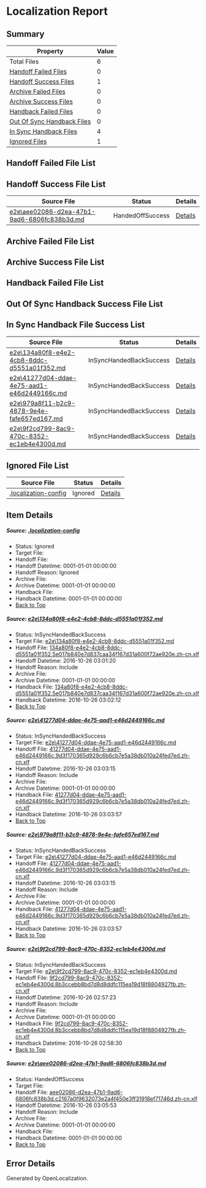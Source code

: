 # <a name='report-top'></a> Localization Report

## Summary
 Property | Value 
 -------- | ----- 
 Total Files | 6
[ Handoff Failed Files ](#handoff-failed-list)| 0
[ Handoff Success Files ](#handoff-success-list)| 1
[ Archive Failed Files ](#archive-failed-list)| 0
[ Archive Success Files ](#archive-success-list)| 0
[ Handback Failed Files ](#handback-failed-list)| 0
[ Out Of Sync Handback Files ](#outofsync-handback-success-list)| 0
[ In Sync Handback Files ](#insync-handback-success-list)| 4
[ Ignored Files ](#ignored-list)| 1

## <a name='handoff-failed-list'></a> Handoff Failed File List

## <a name='handoff-success-list'></a> Handoff Success File List
 Source File | Status | Details 
 ----------- | ------ | ------- 
 [e2e\aee02086-d2ea-47b1-9ad6-6806fc838b3d.md](https://github.com/OpenLocalizationTestOrg/ol-test0/blob/ecd8dc010729ffd052d3832d0613d7bf3e16874c/e2e/aee02086-d2ea-47b1-9ad6-6806fc838b3d.md) | HandedOffSuccess | [Details](#6733e373d0cf1c0ef4159e5a950caefaedb8f10f5)

## <a name='archive-failed-list'></a> Archive Failed File List

## <a name='archive-success-list'></a> Archive Success File List

## <a name='handback-failed-list'></a> Handback Failed File List

## <a name='outofsync-handback-success-list'></a> Out Of Sync Handback Success File List

## <a name='insync-handback-success-list'></a> In Sync Handback File Success List
 Source File | Status | Details 
 ----------- | ------ | ------- 
 [e2e\134a80f8-e4e2-4cb8-8ddc-d5551a01f352.md](https://github.com/OpenLocalizationTestOrg/ol-test0/blob/0594bf32ddb0b1873a330694902973153888459a/e2e/134a80f8-e4e2-4cb8-8ddc-d5551a01f352.md) | InSyncHandedBackSuccess | [Details](#b2f987ea81383ac3eca6194006b6c73b8ad7c9b71)
 [e2e\41277d04-ddae-4e75-aad1-e46d2449166c.md](https://github.com/OpenLocalizationTestOrg/ol-test0/blob/898665820c0a2731d59b13b9dcd96239e484fb27/e2e/41277d04-ddae-4e75-aad1-e46d2449166c.md) | InSyncHandedBackSuccess | [Details](#fdd18aee7fcc1b7b939810059f1f09f94859b3642)
 [e2e\979a8f11-b2c9-4878-9e4e-fafe657ed167.md](https://github.com/OpenLocalizationTestOrg/ol-test0/blob/ecd8dc010729ffd052d3832d0613d7bf3e16874c/e2e/979a8f11-b2c9-4878-9e4e-fafe657ed167.md) | InSyncHandedBackSuccess | [Details](#fdd18aee7fcc1b7b939810059f1f09f94859b3643)
 [e2e\9f2cd799-8ac9-470c-8352-ec1eb4e4300d.md](https://github.com/OpenLocalizationTestOrg/ol-test0/blob/7f10f9678cbc4b21a3c1dfeb0bffeff95e322e0b/e2e/9f2cd799-8ac9-470c-8352-ec1eb4e4300d.md) | InSyncHandedBackSuccess | [Details](#7cd8d919c7cd664d05b5fda1dc8d335ebf4d9bcc4)

## <a name='ignored-list'></a> Ignored File List
 Source File | Status | Details 
 ----------- | ------ | ------- 
 [.localization-config](https://github.com/OpenLocalizationTestOrg/ol-test0/blob/ecd8dc010729ffd052d3832d0613d7bf3e16874c/.localization-config) | Ignored | [Details](#c268a05ecaa7ec85942ed632c29928ee5bd6da8d0)

## Item Details
##### <a name='c268a05ecaa7ec85942ed632c29928ee5bd6da8d0'></a> Source: [.localization-config](https://github.com/OpenLocalizationTestOrg/ol-test0/blob/ecd8dc010729ffd052d3832d0613d7bf3e16874c/.localization-config)
* Status: Ignored
* Target File: 
* Handoff File: 
* Handoff Datetime: 0001-01-01 00:00:00
* Handoff Reason: Ignored
* Archive File: 
* Archive Datetime: 0001-01-01 00:00:00
* Handback File: 
* Handback Datetime: 0001-01-01 00:00:00
* [Back to Top](#report-top)

##### <a name='b2f987ea81383ac3eca6194006b6c73b8ad7c9b71'></a> Source: [e2e\134a80f8-e4e2-4cb8-8ddc-d5551a01f352.md](https://github.com/OpenLocalizationTestOrg/ol-test0/blob/0594bf32ddb0b1873a330694902973153888459a/e2e/134a80f8-e4e2-4cb8-8ddc-d5551a01f352.md)
* Status: InSyncHandedBackSuccess
* Target File: [e2e\134a80f8-e4e2-4cb8-8ddc-d5551a01f352.md](https://github.com/OpenLocalizationTestOrg/ol-test0-zhcn/blob/c6ef8cc1d2a97feb6e140ffde3191d96b106fc83/e2e/134a80f8-e4e2-4cb8-8ddc-d5551a01f352.md)
* Handoff File: [134a80f8-e4e2-4cb8-8ddc-d5551a01f352.5e017b840e7d837caa34f167d31a600f72ae920e.zh-cn.xlf](https://github.com/OpenLocalizationTestOrg/ol-test0-handoff/blob/749588d0a07e7648c3849985f3d0c55c03ca0028/ol-handoff/OpenLocalizationTestOrg/ol-test0-zhcn/shujia/ht/134a80f8-e4e2-4cb8-8ddc-d5551a01f352.5e017b840e7d837caa34f167d31a600f72ae920e.zh-cn.xlf)
* Handoff Datetime: 2016-10-26 03:01:20
* Handoff Reason: Include
* Archive File: 
* Archive Datetime: 0001-01-01 00:00:00
* Handback File: [134a80f8-e4e2-4cb8-8ddc-d5551a01f352.5e017b840e7d837caa34f167d31a600f72ae920e.zh-cn.xlf](https://github.com/OpenLocalizationTestOrg/ol-test0-handback/blob/022a7bc0e85e3a8d66c3293e7b72b72755d32f4a/ol-handback/OpenLocalizationTestOrg/ol-test0-zhcn/shujia/ht/134a80f8-e4e2-4cb8-8ddc-d5551a01f352.5e017b840e7d837caa34f167d31a600f72ae920e.zh-cn.xlf)
* Handback Datetime: 2016-10-26 03:02:12
* [Back to Top](#report-top)

##### <a name='fdd18aee7fcc1b7b939810059f1f09f94859b3642'></a> Source: [e2e\41277d04-ddae-4e75-aad1-e46d2449166c.md](https://github.com/OpenLocalizationTestOrg/ol-test0/blob/898665820c0a2731d59b13b9dcd96239e484fb27/e2e/41277d04-ddae-4e75-aad1-e46d2449166c.md)
* Status: InSyncHandedBackSuccess
* Target File: [e2e\41277d04-ddae-4e75-aad1-e46d2449166c.md](https://github.com/OpenLocalizationTestOrg/ol-test0-zhcn/blob/fd3b2a2e1f33de95e3d29f8455e9f83bfa992257/e2e/41277d04-ddae-4e75-aad1-e46d2449166c.md)
* Handoff File: [41277d04-ddae-4e75-aad1-e46d2449166c.9d3f170365d929c6b6cb7e5a38db010a24fed7ed.zh-cn.xlf](https://github.com/OpenLocalizationTestOrg/ol-test0-handoff/blob/b7e657914a849bb9e755f4183ca7275cc0374543/ol-handoff/OpenLocalizationTestOrg/ol-test0-zhcn/shujia/ht/41277d04-ddae-4e75-aad1-e46d2449166c.9d3f170365d929c6b6cb7e5a38db010a24fed7ed.zh-cn.xlf)
* Handoff Datetime: 2016-10-26 03:03:15
* Handoff Reason: Include
* Archive File: 
* Archive Datetime: 0001-01-01 00:00:00
* Handback File: [41277d04-ddae-4e75-aad1-e46d2449166c.9d3f170365d929c6b6cb7e5a38db010a24fed7ed.zh-cn.xlf](https://github.com/OpenLocalizationTestOrg/ol-test0-handback/blob/59139ef062bd6db04e19d5c1b841e76ca8046dec/ol-handback/OpenLocalizationTestOrg/ol-test0-zhcn/shujia/ht/41277d04-ddae-4e75-aad1-e46d2449166c.9d3f170365d929c6b6cb7e5a38db010a24fed7ed.zh-cn.xlf)
* Handback Datetime: 2016-10-26 03:03:57
* [Back to Top](#report-top)

##### <a name='fdd18aee7fcc1b7b939810059f1f09f94859b3643'></a> Source: [e2e\979a8f11-b2c9-4878-9e4e-fafe657ed167.md](https://github.com/OpenLocalizationTestOrg/ol-test0/blob/ecd8dc010729ffd052d3832d0613d7bf3e16874c/e2e/979a8f11-b2c9-4878-9e4e-fafe657ed167.md)
* Status: InSyncHandedBackSuccess
* Target File: [e2e\41277d04-ddae-4e75-aad1-e46d2449166c.md](https://github.com/OpenLocalizationTestOrg/ol-test0-zhcn/blob/fd3b2a2e1f33de95e3d29f8455e9f83bfa992257/e2e/41277d04-ddae-4e75-aad1-e46d2449166c.md)
* Handoff File: [41277d04-ddae-4e75-aad1-e46d2449166c.9d3f170365d929c6b6cb7e5a38db010a24fed7ed.zh-cn.xlf](https://github.com/OpenLocalizationTestOrg/ol-test0-handoff/blob/b7e657914a849bb9e755f4183ca7275cc0374543/ol-handoff/OpenLocalizationTestOrg/ol-test0-zhcn/shujia/ht/41277d04-ddae-4e75-aad1-e46d2449166c.9d3f170365d929c6b6cb7e5a38db010a24fed7ed.zh-cn.xlf)
* Handoff Datetime: 2016-10-26 03:03:15
* Handoff Reason: Include
* Archive File: 
* Archive Datetime: 0001-01-01 00:00:00
* Handback File: [41277d04-ddae-4e75-aad1-e46d2449166c.9d3f170365d929c6b6cb7e5a38db010a24fed7ed.zh-cn.xlf](https://github.com/OpenLocalizationTestOrg/ol-test0-handback/blob/59139ef062bd6db04e19d5c1b841e76ca8046dec/ol-handback/OpenLocalizationTestOrg/ol-test0-zhcn/shujia/ht/41277d04-ddae-4e75-aad1-e46d2449166c.9d3f170365d929c6b6cb7e5a38db010a24fed7ed.zh-cn.xlf)
* Handback Datetime: 2016-10-26 03:03:57
* [Back to Top](#report-top)

##### <a name='7cd8d919c7cd664d05b5fda1dc8d335ebf4d9bcc4'></a> Source: [e2e\9f2cd799-8ac9-470c-8352-ec1eb4e4300d.md](https://github.com/OpenLocalizationTestOrg/ol-test0/blob/7f10f9678cbc4b21a3c1dfeb0bffeff95e322e0b/e2e/9f2cd799-8ac9-470c-8352-ec1eb4e4300d.md)
* Status: InSyncHandedBackSuccess
* Target File: [e2e\9f2cd799-8ac9-470c-8352-ec1eb4e4300d.md](https://github.com/OpenLocalizationTestOrg/ol-test0-zhcn/blob/e16d22b666b0ee985831ca93fd6a66f5cb81efce/e2e/9f2cd799-8ac9-470c-8352-ec1eb4e4300d.md)
* Handoff File: [9f2cd799-8ac9-470c-8352-ec1eb4e4300d.8b3ccebb8bd7d8d8ddfc115ea19d18f8804927fb.zh-cn.xlf](https://github.com/OpenLocalizationTestOrg/ol-test0-handoff/blob/81bcc8c32e86850d56787ff4cf5c6bdb72a64bad/ol-handoff/OpenLocalizationTestOrg/ol-test0-zhcn/shujia/ht/9f2cd799-8ac9-470c-8352-ec1eb4e4300d.8b3ccebb8bd7d8d8ddfc115ea19d18f8804927fb.zh-cn.xlf)
* Handoff Datetime: 2016-10-26 02:57:23
* Handoff Reason: Include
* Archive File: 
* Archive Datetime: 0001-01-01 00:00:00
* Handback File: [9f2cd799-8ac9-470c-8352-ec1eb4e4300d.8b3ccebb8bd7d8d8ddfc115ea19d18f8804927fb.zh-cn.xlf](https://github.com/OpenLocalizationTestOrg/ol-test0-handback/blob/749bf30fb2e691c5f5fcf1702d6e903e248d6108/ol-handback/OpenLocalizationTestOrg/ol-test0-zhcn/shujia/ht/9f2cd799-8ac9-470c-8352-ec1eb4e4300d.8b3ccebb8bd7d8d8ddfc115ea19d18f8804927fb.zh-cn.xlf)
* Handback Datetime: 2016-10-26 02:58:30
* [Back to Top](#report-top)

##### <a name='6733e373d0cf1c0ef4159e5a950caefaedb8f10f5'></a> Source: [e2e\aee02086-d2ea-47b1-9ad6-6806fc838b3d.md](https://github.com/OpenLocalizationTestOrg/ol-test0/blob/ecd8dc010729ffd052d3832d0613d7bf3e16874c/e2e/aee02086-d2ea-47b1-9ad6-6806fc838b3d.md)
* Status: HandedOffSuccess
* Target File: 
* Handoff File: [aee02086-d2ea-47b1-9ad6-6806fc838b3d.c2167a0f9632073e2a4f450e3ff31918ef71746d.zh-cn.xlf](https://github.com/OpenLocalizationTestOrg/ol-test0-handoff/blob/98a6f26283960f975c8a2737540bbe80fa87ae54/ol-handoff/OpenLocalizationTestOrg/ol-test0-zhcn/shujia/ht/aee02086-d2ea-47b1-9ad6-6806fc838b3d.c2167a0f9632073e2a4f450e3ff31918ef71746d.zh-cn.xlf)
* Handoff Datetime: 2016-10-26 03:05:53
* Handoff Reason: Include
* Archive File: 
* Archive Datetime: 0001-01-01 00:00:00
* Handback File: 
* Handback Datetime: 0001-01-01 00:00:00
* [Back to Top](#report-top)


## Error Details

Generated by OpenLocalization.
